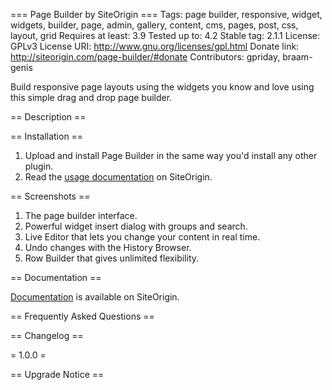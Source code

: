 === Page Builder by SiteOrigin ===
Tags: page builder, responsive, widget, widgets, builder, page, admin, gallery, content, cms, pages, post, css, layout, grid
Requires at least: 3.9
Tested up to: 4.2
Stable tag: 2.1.1
License: GPLv3
License URI: http://www.gnu.org/licenses/gpl.html
Donate link: http://siteorigin.com/page-builder/#donate
Contributors: gpriday, braam-genis

Build responsive page layouts using the widgets you know and love using this simple drag and drop page builder.

== Description ==




== Installation ==

1. Upload and install Page Builder in the same way you'd install any other plugin.
2. Read the [usage documentation](http://siteorigin.com/page-builder/documentation/) on SiteOrigin.

== Screenshots ==

1. The page builder interface.
2. Powerful widget insert dialog with groups and search.
3. Live Editor that lets you change your content in real time.
4. Undo changes with the History Browser.
5. Row Builder that gives unlimited flexibility.

== Documentation ==

[Documentation](http://siteorigin.com/page-builder/documentation/) is available on SiteOrigin.

== Frequently Asked Questions ==


== Changelog ==

= 1.0.0 =

== Upgrade Notice ==

